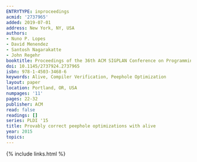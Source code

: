 ```yaml
---
ENTRYTYPE: inproceedings
acmid: '2737965'
added: 2019-07-01
address: New York, NY, USA
authors:
- Nuno P. Lopes
- David Menendez
- Santosh Nagarakatte
- John Regehr
booktitle: Proceedings of the 36th ACM SIGPLAN Conference on Programming Language Design and Implementation
doi: 10.1145/2737924.2737965
isbn: 978-1-4503-3468-6
keywords: Alive, Compiler Verification, Peephole Optimization
layout: paper
location: Portland, OR, USA
numpages: '11'
pages: 22-32
publisher: ACM
read: false
readings: []
series: PLDI '15
title: Provably correct peephole optimizations with alive
year: 2015
topics:
---
```


{% include links.html %}
